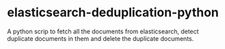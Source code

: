 # elasticsearch-deduplication-python

A python scrip to fetch all the documents from elasticsearch, detect duplicate documents in them and delete the duplicate documents.
